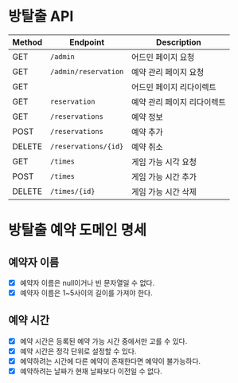 # 방탈출 API

| Method | Endpoint             | Description     |
|--------|----------------------|-----------------|
| GET    | `/admin`             | 어드민 페이지 요청      |
| GET    | `/admin/reservation` | 예약 관리 페이지 요청    |
| GET    | ` `                  | 어드민 페이지 리다이렉트   |
| GET    | `reservation`        | 예약 관리 페이지 리다이렉트 |
| GET    | `/reservations`      | 예약 정보           |
| POST   | `/reservations`      | 예약 추가           |
| DELETE | `/reservations/{id}` | 예약 취소           |
| GET    | `/times`             | 게임 가능 시각 요청     |
| POST   | `/times`             | 게임 가능 시간 추가     |
| DELETE | `/times/{id}`        | 게임 가능 시간 삭제     |

# 방탈출 예약 도메인 명세

## 예약자 이름

- [x] 예약자 이름은 null이거나 빈 문자열일 수 없다.
- [x] 예약자 이름은 1~5사이의 길이를 가져야 한다.

## 예약 시간

- [x] 예약 시간은 등록된 예약 가능 시간 중에서만 고를 수 있다.
- [x] 예약 시간은 정각 단위로 설정할 수 있다.
- [x] 예약하려는 시간에 다른 예약이 존재한다면 예약이 불가능하다.
- [x] 예약하려는 날짜가 현재 날짜보다 이전일 수 없다.
